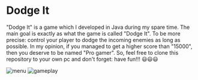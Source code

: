 # Dodge It
"Dodge It" is a game which I developed in Java during my spare time. The main goal is exactly as what the game is called "Dodge It". To be more precise: control your player to dodge the incoming enemies as long as possible. In my opinion, if you managed to get a higher score than "15000", then you deserve to be named "Pro gamer". So, feel free to clone this repository to your own pc and don't forget: have fun!!! :smiley::smiley::smiley:

![menu](https://user-images.githubusercontent.com/38905710/189550954-6b672e89-3a10-47fb-8e8f-ec990d0c745f.png)
![gameplay](https://user-images.githubusercontent.com/38905710/189551025-5e5e568e-47fd-4af8-838c-03828087af04.png)

